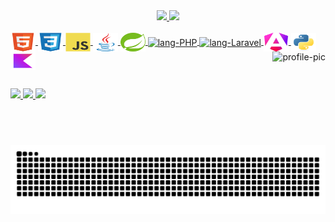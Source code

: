 <div align="center">
  <a href="https://github.com/wastecoder">
  <img height="180em" src="https://github-readme-stats.vercel.app/api?username=wastecoder&show_icons=true&theme=dark&include_all_commits=true&count_private=true"/>
  <img height="180em" src="https://github-readme-stats.vercel.app/api/top-langs/?username=wastecoder&layout=compact&langs_count=7&theme=dark"/>
</div>


<div style="display: inline_block">
  <br>
  <img align="center" alt="lang-HTML" height="30" width="40" src="https://raw.githubusercontent.com/devicons/devicon/master/icons/html5/html5-original.svg">
  <img align="center" alt="lang-CSS" height="30" width="40" src="https://raw.githubusercontent.com/devicons/devicon/master/icons/css3/css3-original.svg">
  <img align="center" alt="lang-JS" height="30" width="40" src="https://raw.githubusercontent.com/devicons/devicon/master/icons/javascript/javascript-original.svg">
  <img align="center" alt="lang-Java" height="30" width="40" src="https://raw.githubusercontent.com/devicons/devicon/master/icons/java/java-original.svg">
  <img align="center" alt="lang-Spring" height="30" width="40" src="https://raw.githubusercontent.com/devicons/devicon/master/icons/spring/spring-original.svg">
  <img align="center" alt="lang-PHP" height="30" width="40" src="https://cdn.jsdelivr.net/gh/devicons/devicon@latest/icons/php/php-original.svg">
  <img align="center" alt="lang-Laravel" height="30" width="40" src="https://cdn.jsdelivr.net/gh/devicons/devicon@latest/icons/laravel/laravel-original.svg">
  <img align="center" alt="framework-Angular" height="30" width="40" src="https://raw.githubusercontent.com/devicons/devicon/master/icons/angular/angular-original.svg">
  <img align="center" alt="lang-Python" height="30" width="40" src="https://raw.githubusercontent.com/devicons/devicon/master/icons/python/python-original.svg">
  <img align="center" alt="lang-Kotlin" height="30" width="40" src="https://raw.githubusercontent.com/devicons/devicon/master/icons/kotlin/kotlin-original.svg">

  
  <img align="right" alt="profile-pic" height="150" src="https://github-production-user-asset-6210df.s3.amazonaws.com/101117204/280397469-91c0cade-a4e9-4c1f-b204-3184bae52c76.jpg">
</div>

  ##

<div>
  <a href = "mailto:pedromendes7182@gmail.com">
    <img src="https://img.shields.io/badge/Gmail-D14836?style=for-the-badge&logo=gmail&logoColor=white" target="_blank">
  </a>
  <a href="https://discordapp.com/users/249721876039860224" target="_blank">
    <img src="https://img.shields.io/badge/Discord-7289DA?style=for-the-badge&logo=discord&logoColor=white" target="_blank">
  </a>
  <a href="https://www.linkedin.com/in/pedromendes7182/" target="_blank">
    <img src="https://img.shields.io/badge/LinkedIn-0077B5?style=for-the-badge&logo=linkedin&logoColor=white" target="_blank">
  </a>


<picture>
  <source media="(prefers-color-scheme: dark)" srcset="https://raw.githubusercontent.com/wastecoder/wastecoder/output/github-contribution-grid-snake-dark.svg">
  <source media="(prefers-color-scheme: light)" srcset="https://raw.githubusercontent.com/wastecoder/wastecoder/output/github-contribution-grid-snake.svg">
  <img alt="github contribution grid snake animation" src="https://raw.githubusercontent.com/wastecoder/wastecoder/output/github-contribution-grid-snake.svg">
</picture>
 
</div>
